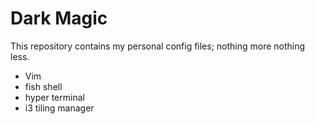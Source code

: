 # Dark Magic

This repository contains my personal config files; nothing more nothing less.


- Vim
- fish shell
- hyper terminal
- i3 tiling manager

